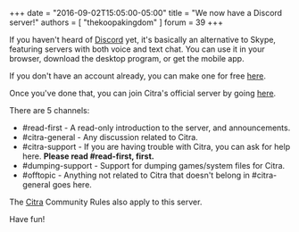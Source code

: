 +++
date = "2016-09-02T15:05:00-05:00"
title = "We now have a Discord server!"
authors = [ "thekoopakingdom" ]
forum = 39
+++

If you haven't heard of [Discord](https://discordapp.com/) yet, it's basically an alternative to Skype, featuring servers with both voice and text chat. You can use it in your browser, download the desktop program, or get the mobile app.

If you don't have an account already, you can make one for free [here](https://discordapp.com/register).

Once you've done that, you can join Citra's official server by going [here](https://discord.gg/fZwvKPu).

There are 5 channels:

* #read-first - A read-only introduction to the server, and announcements.
* #citra-general - Any discussion related to Citra.
* #citra-support - If you are having trouble with Citra, you can ask for help here. **Please read #read-first, first.**
* #dumping-support - Support for dumping games/system files for Citra.
* #offtopic - Anything not related to Citra that doesn't belong in #citra-general goes here.

The [Citra](https://citra-emu.org/rules/) Community Rules also apply to this server.

Have fun!
